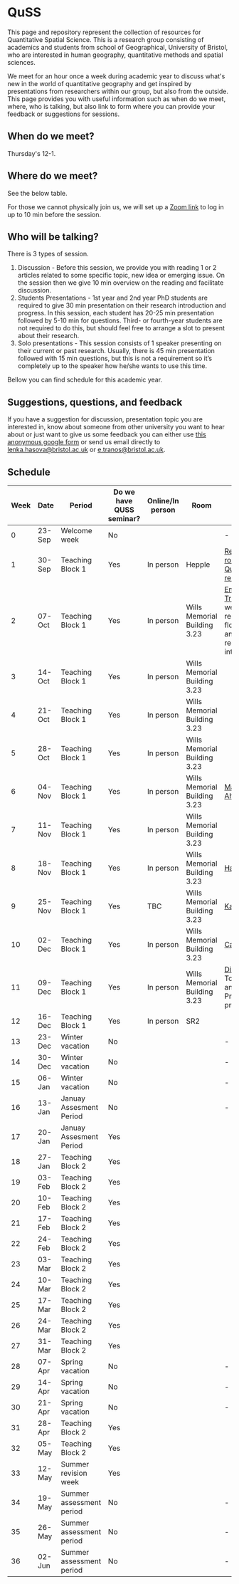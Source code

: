 # QuSS

This page and repository represent the collection of resources for Quantitative Spatial Science. This is a research group consisting of academics and students from school of Geographical, University of Bristol, who are interested in human geography, quantitative methods and spatial sciences.

We meet for an hour once a week during academic year to discuss what's new in the world of quantitative geography and get inspired by presentations from researchers within our group, but also from the outside. This page provides you with useful information such as when do we meet, where, who is talking, but also link to form where you can provide your feedback or suggestions for sessions.

## When do we meet?
Thursday's 12-1. 

## Where do we meet?
See the below table. 

For those we cannot physically join us, we will set up a [Zoom link](https://bristol-ac-uk.zoom.us/j/97858763043?pwd=bVp6RmRTN1J0UE00M1NLcGpLWkFFQT09
) to log in up to 10 min before the session.

## Who will be talking?

There is 3 types of session.

1. Discussion - Before this session, we provide you with reading 1 or 2 articles related to some specific topic, new idea or emerging issue. On the session then we give 10 min overview on the reading and facilitate discussion.
2. Students Presentations - 1st year and 2nd year PhD students are required to give 30 min presentation on their research introduction and progress. In this session, each student has 20-25 min presentation followed by 5-10 min for questions. Third- or fourth-year students are not required to do this, but should feel free to arrange a slot to present about their research.
3. Solo presentations - This session consists of 1 speaker presenting on their current or past research. Usually, there is 45 min presentation followed with 15 min questions, but this is not a requirement so it’s completely up to the speaker how he/she wants to use this time.

Bellow you can find schedule for this academic year.

## Suggestions, questions, and feedback

If you have a suggestion for discussion, presentation topic you are interested in, know about someone from other university you want to hear about or just want to give us some feedback you can either use [this anonymous google form](https://forms.gle/kSDZTf6AUpANTF9U9) or send us email directly to lenka.hasova@bristol.ac.uk or e.tranos@bristol.ac.uk.


## Schedule

| Week  | Date   | Period                     | Do we have QUSS   seminar? | Online/In person | Room                         | Content                                              | QUSS Beers |
|-------|--------|----------------------------|----------------------------|------------------|------------------------------|------------------------------------------------------|------------|
| 0     | 23-Sep | Welcome week               | No                         |                  |                              | -                                                    |            |
| 1     | 30-Sep | Teaching Block 1           | Yes                        | In person        | Hepple                       | [Reading seminar- robustness in Quantitative research](https://www.cambridge.org/core/books/robustness-tests-for-quantitative-research/causal-complexity-and-the-limits-to-inferential-validity/F2DCE8673793C31DF900F493DA478309/core-reader)                                      | Yes - 5pm  |
| 2     | 07-Oct | Teaching Block 1           | Yes                        | In person        | Wills Memorial Building 3.23 | [Emmanouil Tranos](https://etranos.info/): Using the web to predict regional trade flows: material and immaterial regional interdependencies                                                     |            |
| 3     | 14-Oct | Teaching Block 1           | Yes                        | In person        | Wills Memorial Building 3.23 |                                                      |            |
| 4     | 21-Oct | Teaching Block 1           | Yes                        | In person        | Wills Memorial Building 3.23 |                                                      |            |
| 5     | 28-Oct | Teaching Block 1           | Yes                        | In person        | Wills Memorial Building 3.23 |                                                      |            |
| 6     | 04-Nov | Teaching Block 1           | Yes                        | In person        | Wills Memorial Building 3.23 | [Mary Abed Al Ahad](https://risweb.st-andrews.ac.uk/portal/en/persons/mary-abed-al-ahad(1ff9fb8a-e81f-40b4-aba8-0e3e4ab49331).html)       |            |
| 7     | 11-Nov | Teaching Block 1           | Yes                        | In person        | Wills Memorial Building 3.23 |                                                      |            |
| 8     | 18-Nov | Teaching Block 1           | Yes                        | In person        | Wills Memorial Building 3.23 | [Hannah Budnitz](https://www.tsu.ox.ac.uk/people/hbudnitz.html)                                                     |            |
| 9     | 25-Nov | Teaching Block 1           | Yes                        | TBC              | Wills Memorial Building 3.23 | [Karyn Morrissey](https://www.ecehh.org/people/karyn-morrissey/)                                                    |            |
| 10    | 02-Dec | Teaching Block 1           | Yes                        | In person        | Wills Memorial Building 3.23 | [Caitlin Robinson]( https://www.liverpool.ac.uk/environmental-sciences/staff/caitlin-robinson/)                                                      |            |
| 11    | 09-Dec | Teaching Block 1           | Yes                        | In person        | Wills Memorial Building 3.23 | [Dianna Smith]( https://www.southampton.ac.uk/geography/about/staff/dms1u14.page) or Tom Cantellow and Rui Sun - Progress   presentations **TBC**|            |
| 12    | 16-Dec | Teaching Block 1           | Yes                        | In person        | SR2                          |                                                      |            |
| 13    | 23-Dec | Winter vacation            | No                         |                  |                              | -                                                    |            |
| 14    | 30-Dec | Winter vacation            | No                         |                  |                              | -                                                    |            |
| 15    | 06-Jan | Winter vacation            | No                         |                  |                              | -                                                    |            |
| 16    | 13-Jan | Januay Assesment   Period  | No                         |                  |                              | -                                                    |            |
| 17    | 20-Jan | Januay Assesment   Period  | Yes                        |                  |                              |                         |            |
| 18    | 27-Jan | Teaching Block 2           | Yes                        |                  |                              |                                                      |            |
| 19    | 03-Feb | Teaching Block 2           | Yes                        |                  |                              |                                                      |            |
| 20    | 10-Feb | Teaching Block 2           | Yes                        |                  |                              |                                                      |            |
| 21    | 17-Feb | Teaching Block 2           | Yes                        |                  |                              |                                                      |            |
| 22    | 24-Feb | Teaching Block 2           | Yes                        |                  |                              |                                                      |            |
| 23    | 03-Mar | Teaching Block 2           | Yes                        |                  |                              |                                                      |            |
| 24    | 10-Mar | Teaching Block 2           | Yes                        |                  |                              |                                                      |            |
| 25    | 17-Mar | Teaching Block 2           | Yes                        |                  |                              |                                                      |            |
| 26    | 24-Mar | Teaching Block 2           | Yes                        |                  |                              |                                                      |            |
| 27    | 31-Mar | Teaching Block 2           | Yes                        |                  |                              |                                                      |            |
| 28    | 07-Apr | Spring vacation            | No                         |                  |                              | -                                                    |            |
| 29    | 14-Apr | Spring vacation            | No                         |                  |                              | -                                                    |            |
| 30    | 21-Apr | Spring vacation            | No                         |                  |                              | -                                                    |            |
| 31    | 28-Apr | Teaching Block 2           | Yes                        |                  |                              |                                                      |            |
| 32    | 05-May | Teaching Block 2           | Yes                        |                  |                              |                                                      |            |
| 33    | 12-May | Summer revision week       | Yes                        |                  |                              |                                                      |            |
| 34    | 19-May | Summer assessment   period | No                         |                  |                              | -                                                    |            |
| 35    | 26-May | Summer assessment   period | No                         |                  |                              | -                                                    |            |
| 36    | 02-Jun | Summer assessment   period | No                         |                  |                              | -                                                    |            |
